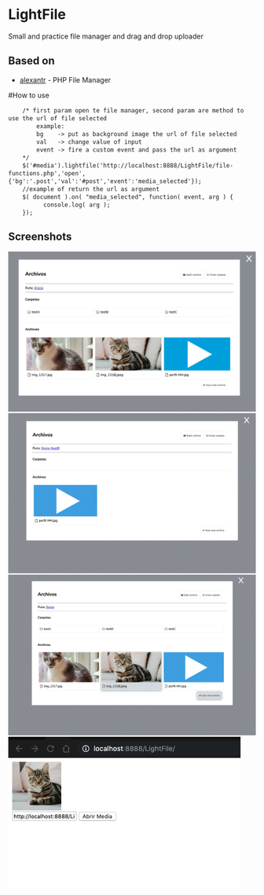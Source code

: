 # LightFile
Small and practice file manager and drag and drop uploader

## Based on
* [alexantr](https://github.com/alexantr/filemanager/) - PHP File Manager

#How to use

```
	/* first param open te file manager, second param are method to use the url of file selected
        example:
        bg    -> put as background image the url of file selected
        val   -> change value of input
        event -> fire a custom event and pass the url as argument
    */
    $('#media').lightfile('http://localhost:8888/LightFile/file-functions.php','open', {'bg':'.post','val':'#post','event':'media_selected'});
    //example of return the url as argument
    $( document ).on( "media_selected", function( event, arg ) {
          console.log( arg );
    });
```

## Screenshots
![alt text](https://github.com/antxd/LightFile/blob/master/demo/demo0.png?raw=true)
![alt text](https://github.com/antxd/LightFile/blob/master/demo/demo1.png?raw=true)
![alt text](https://github.com/antxd/LightFile/blob/master/demo/demo2.png?raw=true)
![alt text](https://github.com/antxd/LightFile/blob/master/demo/demo3.png?raw=true)



